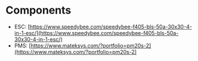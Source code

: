 # Components

- ESC: [https://www.speedybee.com/speedybee-f405-bls-50a-30x30-4-in-1-esc/](https://www.speedybee.com/speedybee-f405-bls-50a-30x30-4-in-1-esc/)
- PMS: [https://www.mateksys.com/?portfolio=pm20s-2](https://www.mateksys.com/?portfolio=pm20s-2)
